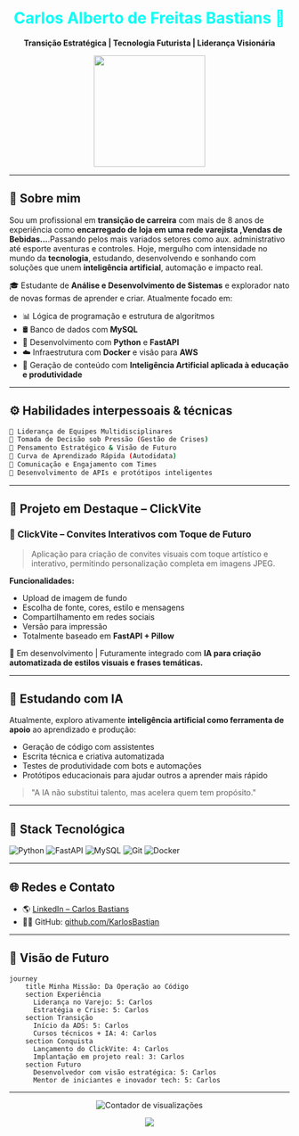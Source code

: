
<!-- HEADER -->
<h1 align="center" style="color:#00fff7">Carlos Alberto de Freitas Bastians 🚀</h1>
<p align="center"><strong>Transição Estratégica | Tecnologia Futurista | Liderança Visionária</strong></p>
<p align="center">
  <img src="https://media.giphy.com/media/qgQUggAC3Pfv687qPC/giphy.gif" width="200" />
</p>

---

## 🌌 Sobre mim

Sou um profissional em **transição de carreira** com mais de 8 anos de experiência como **encarregado de loja em uma rede varejista ,Vendas de Bebidas...**.Passando pelos mais variados setores como aux. administrativo até esporte aventuras e controles. Hoje, mergulho com intensidade no mundo da **tecnologia**, estudando, desenvolvendo e sonhando com soluções que unem **inteligência artificial**, automação e impacto real.

🎓 Estudante de **Análise e Desenvolvimento de Sistemas** e explorador nato de novas formas de aprender e criar. Atualmente focado em:

- 📊 Lógica de programação e estrutura de algoritmos
- 🛢️ Banco de dados com **MySQL**
- 🤖 Desenvolvimento com **Python** e **FastAPI**
- ☁️ Infraestrutura com **Docker** e visão para **AWS**
- 🧠 Geração de conteúdo com **Inteligência Artificial aplicada à educação e produtividade**

---

## ⚙️ Habilidades interpessoais & técnicas

```bash
🔹 Liderança de Equipes Multidisciplinares
🔹 Tomada de Decisão sob Pressão (Gestão de Crises)
🔹 Pensamento Estratégico & Visão de Futuro
🔹 Curva de Aprendizado Rápida (Autodidata)
🔹 Comunicação e Engajamento com Times
🔹 Desenvolvimento de APIs e protótipos inteligentes
```

---

## 🧪 Projeto em Destaque – ClickVite

### 🎉 ClickVite – Convites Interativos com Toque de Futuro

> Aplicação para criação de convites visuais com toque artístico e interativo, permitindo personalização completa em imagens JPEG.

**Funcionalidades:**
- Upload de imagem de fundo
- Escolha de fonte, cores, estilo e mensagens
- Compartilhamento em redes sociais
- Versão para impressão
- Totalmente baseado em **FastAPI + Pillow**

📍 Em desenvolvimento | Futuramente integrado com **IA para criação automatizada de estilos visuais e frases temáticas.**

---

## 🧠 Estudando com IA

Atualmente, exploro ativamente **inteligência artificial como ferramenta de apoio** ao aprendizado e produção:

- Geração de código com assistentes
- Escrita técnica e criativa automatizada
- Testes de produtividade com bots e automações
- Protótipos educacionais para ajudar outros a aprender mais rápido

> "A IA não substitui talento, mas acelera quem tem propósito."

---

## 🧬 Stack Tecnológica

![Python](https://img.shields.io/badge/Python-3.11-blue?logo=python)
![FastAPI](https://img.shields.io/badge/FastAPI-00C7B7?logo=fastapi)
![MySQL](https://img.shields.io/badge/MySQL-4479A1?logo=mysql)
![Git](https://img.shields.io/badge/Git-F05032?logo=git)
![Docker](https://img.shields.io/badge/Docker-2496ED?logo=docker)


---

## 🌐 Redes e Contato

- 🌎 [LinkedIn – Carlos Bastians](https://www.linkedin.com/in/carlos-bastians-b807b0362)
- 👨‍💻 GitHub: [github.com/KarlosBastian](https://github.com/KarlosBastian)

---

## 🎯 Visão de Futuro

```mermaid
journey
    title Minha Missão: Da Operação ao Código
    section Experiência
      Liderança no Varejo: 5: Carlos
      Estratégia e Crise: 5: Carlos
    section Transição
      Início da ADS: 5: Carlos
      Cursos técnicos + IA: 4: Carlos
    section Conquista
      Lançamento do ClickVite: 4: Carlos
      Implantação em projeto real: 3: Carlos
    section Futuro
      Desenvolvedor com visão estratégica: 5: Carlos
      Mentor de iniciantes e inovador tech: 5: Carlos
```

---

<p align="center">
  <img src="https://komarev.com/ghpvc/?username=KarlosBastian&label=Profile+Views&color=29F1C3&style=flat" alt="Contador de visualizações"/>
</p>

<p align="center">
  <img src="https://readme-typing-svg.herokuapp.com?color=29F1C3&lines=Explorando+Ideias+Futuristas;Construindo+com+Propósito;Tecnologia+com+Alma+Humana" />
</p>
